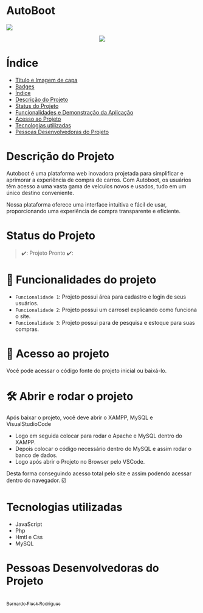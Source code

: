 # AutoBoot


<p aling="center">
<img loading="lazy" src="https://github.com/Fleckzz/ProjetoQI/assets/164113379/e909ad83-91b1-4f2f-a844-a38c82c9c319"/>
</p>

<p align="center">
<img loading="lazy" src="http://img.shields.io/static/v1?label=STATUS&message=PRONTO&color=GREEN&style=for-the-badge"/>
</p>

# Índice 

* [Título e Imagem de capa](#Título-e-Imagem-de-capa)
* [Badges](#badges)
* [Índice](#índice)
* [Descrição do Projeto](#descrição-do-projeto)
* [Status do Projeto](#status-do-Projeto)
* [Funcionalidades e Demonstração da Aplicação](#funcionalidades-e-demonstração-da-aplicação)
* [Acesso ao Projeto](#acesso-ao-projeto)
* [Tecnologias utilizadas](#tecnologias-utilizadas)
* [Pessoas Desenvolvedoras do Projeto](#pessoas-desenvolvedoras)

# Descrição do Projeto

Autoboot é uma plataforma web inovadora projetada para simplificar e aprimorar a experiência de compra de carros. Com Autoboot, os usuários têm acesso a uma vasta gama de veículos novos e usados, tudo em um único destino conveniente.

Nossa plataforma oferece uma interface intuitiva e fácil de usar, proporcionando uma experiência de compra transparente e eficiente.

# Status do Projeto

> ✔️: Projeto Pronto ✔️:

# :hammer: Funcionalidades do projeto

- `Funcionalidade 1`: Projeto possui área para cadastro e login de seus usuários.
- `Funcionalidade 2`: Projeto possui um carrosel explicando como funciona o site.
- `Funcionalidade 3`: Projeto possui para de pesquisa e estoque para suas compras.

# 📁 Acesso ao projeto

Você pode acessar o código fonte do projeto inicial ou baixá-lo.

# 🛠️ Abrir e rodar o projeto

Após baixar o projeto, você deve abrir o XAMPP, MySQL e VisualStudioCode

- Logo em seguida colocar para rodar o Apache e MySQL dentro do XAMPP.
- Depois colocar o código necessário dentro do MySQL e assim rodar o banco de dados.
- Logo após abrir o Projeto no Browser pelo VSCode.

Desta forma conseguindo acesso total pelo site e assim podendo acessar dentro do navegador. ☑️

# Tecnologias utilizadas

- JavaScript
- Php
- Hmtl e Css
- MySQL

# Pessoas Desenvolvedoras do Projeto

 [<br><sub>Bernardo Fleck Rodrigues</sub>](https://github.com/fleckzz)
